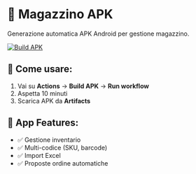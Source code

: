 # 📱 Magazzino APK

Generazione automatica APK Android per gestione magazzino.

[![Build APK](../../actions/workflows/build.yml/badge.svg)](../../actions/workflows/build.yml)

## 🚀 Come usare:
1. Vai su **Actions** → **Build APK** → **Run workflow**
2. Aspetta 10 minuti
3. Scarica APK da **Artifacts**

## 📱 App Features:
- ✅ Gestione inventario
- ✅ Multi-codice (SKU, barcode)  
- ✅ Import Excel
- ✅ Proposte ordine automatiche

